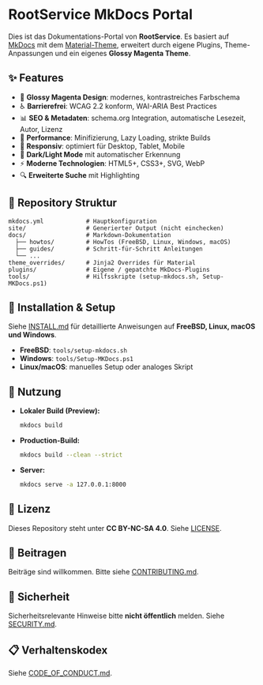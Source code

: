 # RootService MkDocs Portal

Dies ist das Dokumentations-Portal von **RootService**. Es basiert auf [MkDocs](https://www.mkdocs.org/) mit dem [Material-Theme](https://squidfunk.github.io/mkdocs-material/), erweitert durch eigene Plugins, Theme-Anpassungen und ein eigenes **Glossy Magenta Theme**.

## ✨ Features

- 🎨 **Glossy Magenta Design**: modernes, kontrastreiches Farbschema
- ♿ **Barrierefrei**: WCAG 2.2 konform, WAI-ARIA Best Practices
- 📊 **SEO & Metadaten**: schema.org Integration, automatische Lesezeit, Autor, Lizenz
- 🚀 **Performance**: Minifizierung, Lazy Loading, strikte Builds
- 📱 **Responsiv**: optimiert für Desktop, Tablet, Mobile
- 🌙 **Dark/Light Mode** mit automatischer Erkennung
- ⚡ **Moderne Technologien**: HTML5+, CSS3+, SVG, WebP
- 🔍 **Erweiterte Suche** mit Highlighting

## 📁 Repository Struktur

```
mkdocs.yml            # Hauptkonfiguration
site/                 # Generierter Output (nicht einchecken)
docs/                 # Markdown-Dokumentation
  ├── howtos/         # HowTos (FreeBSD, Linux, Windows, macOS)
  ├── guides/         # Schritt-für-Schritt Anleitungen
  └── ...
theme_overrides/      # Jinja2 Overrides für Material
plugins/              # Eigene / gepatchte MkDocs-Plugins
tools/                # Hilfsskripte (setup-mkdocs.sh, Setup-MKDocs.ps1)
```

## 🚀 Installation & Setup

Siehe [INSTALL.md](INSTALL.md) für detaillierte Anweisungen auf **FreeBSD, Linux, macOS und Windows**. 

- **FreeBSD**: `tools/setup-mkdocs.sh`
- **Windows**: `tools/Setup-MKDocs.ps1`
- **Linux/macOS**: manuelles Setup oder analoges Skript

## 🔧 Nutzung

- **Lokaler Build (Preview):**
  ```sh
  mkdocs build
  ```
- **Production-Build:**
  ```sh
  mkdocs build --clean --strict
  ```
- **Server:**
  ```sh
  mkdocs serve -a 127.0.0.1:8000
  ```

## 📜 Lizenz

Dieses Repository steht unter **CC BY-NC-SA 4.0**. Siehe [LICENSE](LICENSE).

## 🤝 Beitragen

Beiträge sind willkommen. Bitte siehe [CONTRIBUTING.md](CONTRIBUTING.md).

## 🔐 Sicherheit

Sicherheitsrelevante Hinweise bitte **nicht öffentlich** melden. Siehe [SECURITY.md](SECURITY.md).

## 📋 Verhaltenskodex

Siehe [CODE_OF_CONDUCT.md](CODE_OF_CONDUCT.md).
